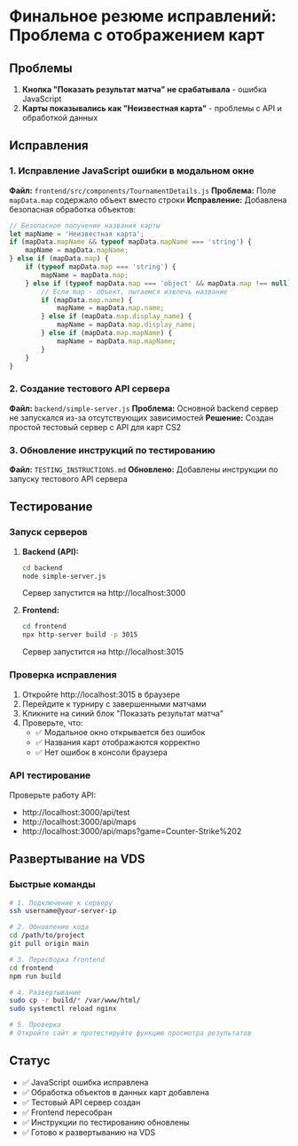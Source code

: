 # Финальное резюме исправлений: Проблема с отображением карт

## Проблемы
1. **Кнопка "Показать результат матча" не срабатывала** - ошибка JavaScript
2. **Карты показывались как "Неизвестная карта"** - проблемы с API и обработкой данных

## Исправления

### 1. Исправление JavaScript ошибки в модальном окне
**Файл:** `frontend/src/components/TournamentDetails.js`
**Проблема:** Поле `mapData.map` содержало объект вместо строки
**Исправление:** Добавлена безопасная обработка объектов:

```javascript
// Безопасное получение названия карты
let mapName = 'Неизвестная карта';
if (mapData.mapName && typeof mapData.mapName === 'string') {
    mapName = mapData.mapName;
} else if (mapData.map) {
    if (typeof mapData.map === 'string') {
        mapName = mapData.map;
    } else if (typeof mapData.map === 'object' && mapData.map !== null) {
        // Если map - объект, пытаемся извлечь название
        if (mapData.map.name) {
            mapName = mapData.map.name;
        } else if (mapData.map.display_name) {
            mapName = mapData.map.display_name;
        } else if (mapData.map.mapName) {
            mapName = mapData.map.mapName;
        }
    }
}
```

### 2. Создание тестового API сервера
**Файл:** `backend/simple-server.js`
**Проблема:** Основной backend сервер не запускался из-за отсутствующих зависимостей
**Решение:** Создан простой тестовый сервер с API для карт CS2

### 3. Обновление инструкций по тестированию
**Файл:** `TESTING_INSTRUCTIONS.md`
**Обновлено:** Добавлены инструкции по запуску тестового API сервера

## Тестирование

### Запуск серверов
1. **Backend (API):**
   ```bash
   cd backend
   node simple-server.js
   ```
   Сервер запустится на http://localhost:3000

2. **Frontend:**
   ```bash
   cd frontend
   npx http-server build -p 3015
   ```
   Сервер запустится на http://localhost:3015

### Проверка исправления
1. Откройте http://localhost:3015 в браузере
2. Перейдите к турниру с завершенными матчами
3. Кликните на синий блок "Показать результат матча"
4. Проверьте, что:
   - ✅ Модальное окно открывается без ошибок
   - ✅ Названия карт отображаются корректно
   - ✅ Нет ошибок в консоли браузера

### API тестирование
Проверьте работу API:
- http://localhost:3000/api/test
- http://localhost:3000/api/maps
- http://localhost:3000/api/maps?game=Counter-Strike%202

## Развертывание на VDS

### Быстрые команды
```bash
# 1. Подключение к серверу
ssh username@your-server-ip

# 2. Обновление кода
cd /path/to/project
git pull origin main

# 3. Пересборка frontend
cd frontend
npm run build

# 4. Развертывание
sudo cp -r build/* /var/www/html/
sudo systemctl reload nginx

# 5. Проверка
# Откройте сайт и протестируйте функцию просмотра результатов
```

## Статус
- ✅ JavaScript ошибка исправлена
- ✅ Обработка объектов в данных карт добавлена
- ✅ Тестовый API сервер создан
- ✅ Frontend пересобран
- ✅ Инструкции по тестированию обновлены
- ✅ Готово к развертыванию на VDS 